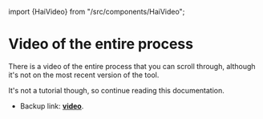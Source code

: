 ﻿---
sidebar_position: 0
---
import {HaiVideo} from "/src/components/HaiVideo";

# Video of the entire process

There is a video of the entire process that you can scroll through,
although it's not on the most recent version of the tool.

It's not a tutorial though, so continue reading this documentation.

<HaiVideo cdn="/assets/large/2023-11-07_02-13-21_ShareX.mp4"></HaiVideo>

- Backup link: **[video](https://hai-vr.notion.site/Video-86ae4dbe45d3493fbc4a9ba60c152989)**.
